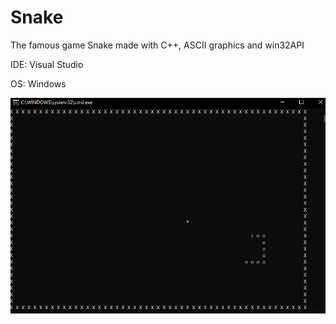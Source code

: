 # Snake
The famous game Snake made with C++, ASCII graphics and win32API

IDE: Visual Studio

OS: Windows


![](Snake2/images/snake.PNG)

